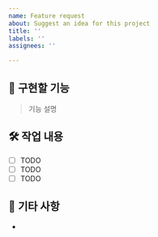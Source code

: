 ```yaml
---
name: Feature request
about: Suggest an idea for this project
title: ''
labels: ''
assignees: ''

---
```


## 📍  구현할 기능
> 기능 설명


## 🛠 작업 내용
- [ ] TODO
- [ ] TODO
- [ ] TODO

## 💬 기타 사항
-
